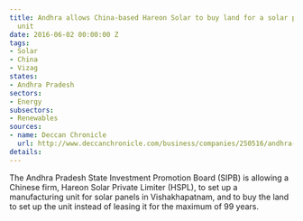 ```yaml
---
title: Andhra allows China-based Hareon Solar to buy land for a solar panel manufacturing
  unit
date: 2016-06-02 00:00:00 Z
tags:
- Solar
- China
- Vizag
states:
- Andhra Pradesh
sectors:
- Energy
subsectors:
- Renewables
sources:
- name: Deccan Chronicle
  url: http://www.deccanchronicle.com/business/companies/250516/andhra-pradesh-amends-criteria-for-china-company-to-avail-incentives.html
details: 
---
```


The Andhra Pradesh State Investment Promotion Board (SIPB) is allowing a Chinese firm, Hareon Solar Private Limiter (HSPL), to set up a manufacturing unit for solar panels in Vishakhapatnam, and to buy the land to set up the unit instead of leasing it for the maximum of 99 years.
